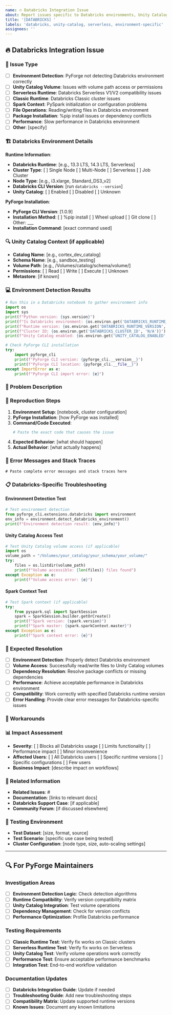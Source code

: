 ```yaml
---
name: 🔥 Databricks Integration Issue
about: Report issues specific to Databricks environments, Unity Catalog, or Serverless runtimes
title: '[DATABRICKS] '
labels: 'databricks, unity-catalog, serverless, environment-specific'
assignees: ''
---
```


## 🔥 Databricks Integration Issue

### 🎯 Issue Type
- [ ] **Environment Detection**: PyForge not detecting Databricks environment correctly
- [ ] **Unity Catalog Volume**: Issues with volume path access or permissions
- [ ] **Serverless Runtime**: Databricks Serverless V1/V2 compatibility issues
- [ ] **Classic Runtime**: Databricks Classic cluster issues
- [ ] **Spark Context**: PySpark initialization or configuration problems
- [ ] **File Operations**: Reading/writing files in Databricks environment
- [ ] **Package Installation**: %pip install issues or dependency conflicts
- [ ] **Performance**: Slow performance in Databricks environment
- [ ] **Other**: [specify]

### 🏗️ Databricks Environment Details
**Runtime Information**:
- **Databricks Runtime**: [e.g., 13.3 LTS, 14.3 LTS, Serverless]
- **Cluster Type**: [ ] Single Node [ ] Multi-Node [ ] Serverless [ ] Job Cluster
- **Node Type**: [e.g., i3.xlarge, Standard_DS3_v2]
- **Databricks CLI Version**: [run `databricks --version`]
- **Unity Catalog**: [ ] Enabled [ ] Disabled [ ] Unknown

**PyForge Installation**:
- **PyForge CLI Version**: [1.0.9]
- **Installation Method**: [ ] %pip install [ ] Wheel upload [ ] Git clone [ ] Other: ___
- **Installation Command**: [exact command used]

### 🔍 Unity Catalog Context (if applicable)
- **Catalog Name**: [e.g., cortex_dev_catalog]
- **Schema Name**: [e.g., sandbox_testing]
- **Volume Path**: [e.g., /Volumes/catalog/schema/volume/]
- **Permissions**: [ ] Read [ ] Write [ ] Execute [ ] Unknown
- **Metastore**: [if known]

### 💻 Environment Detection Results
```python
# Run this in a Databricks notebook to gather environment info
import os
import sys
print(f"Python version: {sys.version}")
print(f"Is Databricks environment: {os.environ.get('DATABRICKS_RUNTIME_VERSION', 'Not detected')}")
print(f"Runtime version: {os.environ.get('DATABRICKS_RUNTIME_VERSION', 'N/A')}")
print(f"Cluster ID: {os.environ.get('DATABRICKS_CLUSTER_ID', 'N/A')}")
print(f"Unity Catalog enabled: {os.environ.get('UNITY_CATALOG_ENABLED', 'N/A')}")

# Check PyForge CLI installation
try:
    import pyforge_cli
    print(f"PyForge CLI version: {pyforge_cli.__version__}")
    print(f"PyForge CLI location: {pyforge_cli.__file__}")
except ImportError as e:
    print(f"PyForge CLI import error: {e}")
```

### 🐛 Problem Description
<!-- Describe the specific issue you're experiencing -->

### 🔄 Reproduction Steps
1. **Environment Setup**: [notebook, cluster configuration]
2. **PyForge Installation**: [how PyForge was installed]
3. **Command/Code Executed**: 
   ```python
   # Paste the exact code that causes the issue
   ```
4. **Expected Behavior**: [what should happen]
5. **Actual Behavior**: [what actually happens]

### 🚨 Error Messages and Stack Traces
```
# Paste complete error messages and stack traces here
```

### 📋 Databricks-Specific Troubleshooting

#### Environment Detection Test
```python
# Test environment detection
from pyforge_cli.extensions.databricks import environment
env_info = environment.detect_databricks_environment()
print(f"Environment detection result: {env_info}")
```

#### Unity Catalog Access Test
```python
# Test Unity Catalog volume access (if applicable)
import os
volume_path = "/Volumes/your_catalog/your_schema/your_volume/"
try:
    files = os.listdir(volume_path)
    print(f"Volume accessible: {len(files)} files found")
except Exception as e:
    print(f"Volume access error: {e}")
```

#### Spark Context Test
```python
# Test Spark context (if applicable)
try:
    from pyspark.sql import SparkSession
    spark = SparkSession.builder.getOrCreate()
    print(f"Spark version: {spark.version}")
    print(f"Spark master: {spark.sparkContext.master}")
except Exception as e:
    print(f"Spark context error: {e}")
```

### 🎯 Expected Resolution
- [ ] **Environment Detection**: Properly detect Databricks environment
- [ ] **Volume Access**: Successfully read/write files to Unity Catalog volumes
- [ ] **Dependency Resolution**: Resolve package conflicts or missing dependencies
- [ ] **Performance**: Achieve acceptable performance in Databricks environment
- [ ] **Compatibility**: Work correctly with specified Databricks runtime version
- [ ] **Error Handling**: Provide clear error messages for Databricks-specific issues

### 🔧 Workarounds
<!-- List any temporary workarounds you've discovered -->

### 📊 Impact Assessment
- **Severity**: [ ] Blocks all Databricks usage [ ] Limits functionality [ ] Performance impact [ ] Minor inconvenience
- **Affected Users**: [ ] All Databricks users [ ] Specific runtime versions [ ] Specific configurations [ ] Few users
- **Business Impact**: [describe impact on workflows]

### 🔗 Related Information
- **Related Issues**: #
- **Documentation**: [links to relevant docs]
- **Databricks Support Case**: [if applicable]
- **Community Forum**: [if discussed elsewhere]

### 🧪 Testing Environment
<!-- If you have a test environment, please provide details -->
- **Test Dataset**: [size, format, source]
- **Test Scenario**: [specific use case being tested]
- **Cluster Configuration**: [node type, size, auto-scaling settings]

---

## 🔍 For PyForge Maintainers

### Investigation Areas
- [ ] **Environment Detection Logic**: Check detection algorithms
- [ ] **Runtime Compatibility**: Verify version compatibility matrix
- [ ] **Unity Catalog Integration**: Test volume operations
- [ ] **Dependency Management**: Check for version conflicts
- [ ] **Performance Optimization**: Profile Databricks performance

### Testing Requirements
- [ ] **Classic Runtime Test**: Verify fix works on Classic clusters
- [ ] **Serverless Runtime Test**: Verify fix works on Serverless
- [ ] **Unity Catalog Test**: Verify volume operations work correctly
- [ ] **Performance Test**: Ensure acceptable performance benchmarks
- [ ] **Integration Test**: End-to-end workflow validation

### Documentation Updates
- [ ] **Databricks Integration Guide**: Update if needed
- [ ] **Troubleshooting Guide**: Add new troubleshooting steps
- [ ] **Compatibility Matrix**: Update supported runtime versions
- [ ] **Known Issues**: Document any known limitations